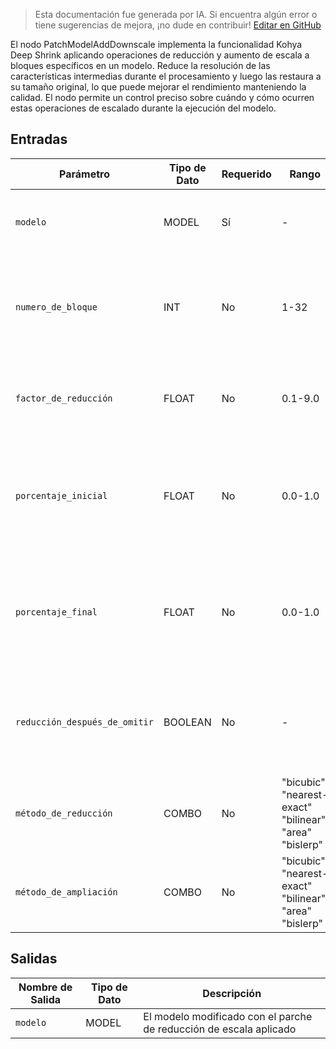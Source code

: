 > Esta documentación fue generada por IA. Si encuentra algún error o tiene sugerencias de mejora, ¡no dude en contribuir! [Editar en GitHub](https://github.com/Comfy-Org/embedded-docs/blob/main/comfyui_embedded_docs/docs/PatchModelAddDownscale/es.md)

El nodo PatchModelAddDownscale implementa la funcionalidad Kohya Deep Shrink aplicando operaciones de reducción y aumento de escala a bloques específicos en un modelo. Reduce la resolución de las características intermedias durante el procesamiento y luego las restaura a su tamaño original, lo que puede mejorar el rendimiento manteniendo la calidad. El nodo permite un control preciso sobre cuándo y cómo ocurren estas operaciones de escalado durante la ejecución del modelo.

## Entradas

| Parámetro | Tipo de Dato | Requerido | Rango | Descripción |
|-----------|-----------|----------|-------|-------------|
| `modelo` | MODEL | Sí | - | El modelo al que se aplicará el parche de reducción de escala |
| `numero_de_bloque` | INT | No | 1-32 | El número de bloque específico donde se aplicará la reducción de escala (predeterminado: 3) |
| `factor_de_reducción` | FLOAT | No | 0.1-9.0 | El factor por el cual reducir la escala de las características (predeterminado: 2.0) |
| `porcentaje_inicial` | FLOAT | No | 0.0-1.0 | El punto de inicio en el proceso de eliminación de ruido donde comienza la reducción de escala (predeterminado: 0.0) |
| `porcentaje_final` | FLOAT | No | 0.0-1.0 | El punto final en el proceso de eliminación de ruido donde se detiene la reducción de escala (predeterminado: 0.35) |
| `reducción_después_de_omitir` | BOOLEAN | No | - | Si aplicar la reducción de escala después de las conexiones de salto (predeterminado: True) |
| `método_de_reducción` | COMBO | No | "bicubic"<br>"nearest-exact"<br>"bilinear"<br>"area"<br>"bislerp" | El método de interpolación utilizado para las operaciones de reducción de escala |
| `método_de_ampliación` | COMBO | No | "bicubic"<br>"nearest-exact"<br>"bilinear"<br>"area"<br>"bislerp" | El método de interpolación utilizado para las operaciones de aumento de escala |

## Salidas

| Nombre de Salida | Tipo de Dato | Descripción |
|-------------|-----------|-------------|
| `modelo` | MODEL | El modelo modificado con el parche de reducción de escala aplicado |
